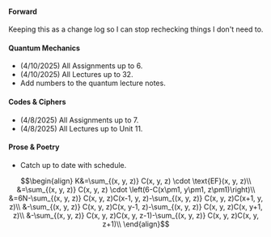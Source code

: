 #### Forward
Keeping this as a change log so I can stop rechecking things I don't need to.


#### Quantum Mechanics
 - (4/10/2025) All Assignments up to 6.
 - (4/10/2025) All Lectures up to 32.
 - Add numbers to the quantum lecture notes.
#### Codes & Ciphers
 - (4/8/2025) All Assignments up to 7.
 - (4/8/2025) All Lectures up to Unit 11.
#### Prose & Poetry
 - Catch up to date with schedule.





$$\begin{align}
K&=\sum_{(x, y, z)} C(x, y, z) \cdot \text{EF}(x, y, z)\\
&=\sum_{(x, y, z)} C(x, y, z) \cdot \left(6-C(x\pm1, y\pm1, z\pm1)\right)\\
&=6N-\sum_{(x, y, z)} C(x, y, z)C(x-1, y, z)-\sum_{(x, y, z)} C(x, y, z)C(x+1, y, z)\\
&-\sum_{(x, y, z)} C(x, y, z)C(x, y-1, z)-\sum_{(x, y, z)} C(x, y, z)C(x, y+1, z)\\
&-\sum_{(x, y, z)} C(x, y, z)C(x, y, z-1)-\sum_{(x, y, z)} C(x, y, z)C(x, y, z+1)\\
\end{align}$$



